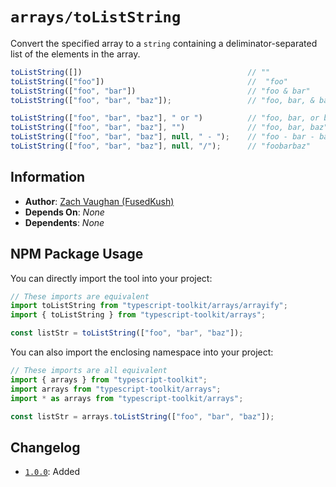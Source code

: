 # `arrays/toListString`
Convert the specified array to a `string` containing a deliminator-separated list of the elements in the array.

```ts
toListString([])                                     // ""
toListString(["foo"])                                //  "foo"
toListString(["foo", "bar"])                         // "foo & bar"
toListString(["foo", "bar", "baz"]);                 // "foo, bar, & baz"

toListString(["foo", "bar", "baz"], " or ")          // "foo, bar, or baz"
toListString(["foo", "bar", "baz"], "")              // "foo, bar, baz"
toListString(["foo", "bar", "baz"], null, " - ");    // "foo - bar - baz"
toListString(["foo", "bar", "baz"], null, "/");      // "foobarbaz"
```


## Information
- **Author**: [Zach Vaughan (FusedKush)](https://github.com/FusedKush)
- **Depends On**: _None_
- **Dependents**: _None_


## NPM Package Usage
You can directly import the tool into your project:
```ts
// These imports are equivalent
import toListString from "typescript-toolkit/arrays/arrayify";
import { toListString } from "typescript-toolkit/arrays";

const listStr = toListString(["foo", "bar", "baz"]);
```

You can also import the enclosing namespace into your project:
```ts
// These imports are all equivalent
import { arrays } from "typescript-toolkit";
import arrays from "typescript-toolkit/arrays";
import * as arrays from "typescript-toolkit/arrays";

const listStr = arrays.toListString(["foo", "bar", "baz"]);
```


## Changelog
- [`1.0.0`](https://github.com/FusedKush/typescript-toolkit/releases/1.0.0): Added
